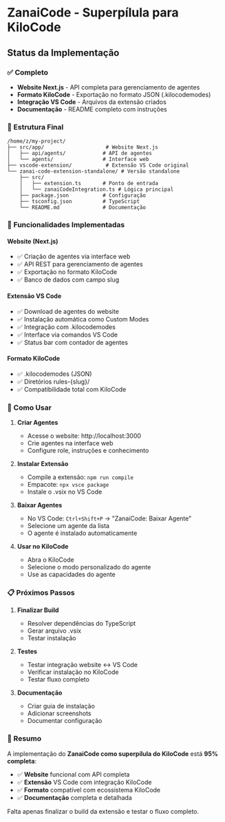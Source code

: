 # ZanaiCode - Superpílula para KiloCode

## Status da Implementação

### ✅ Completo
- **Website Next.js** - API completa para gerenciamento de agentes
- **Formato KiloCode** - Exportação no formato JSON (.kilocodemodes)
- **Integração VS Code** - Arquivos da extensão criados
- **Documentação** - README completo com instruções

### 📁 Estrutura Final
```
/home/z/my-project/
├── src/app/                    # Website Next.js
│   ├── api/agents/            # API de agentes
│   └── agents/                # Interface web
├── vscode-extension/           # Extensão VS Code original
└── zanai-code-extension-standalone/ # Versão standalone
    ├── src/
    │   ├── extension.ts       # Ponto de entrada
    │   └── zanaiCodeIntegration.ts # Lógica principal
    ├── package.json           # Configuração
    ├── tsconfig.json          # TypeScript
    └── README.md              # Documentação
```

### 🔧 Funcionalidades Implementadas

#### Website (Next.js)
- ✅ Criação de agentes via interface web
- ✅ API REST para gerenciamento de agentes
- ✅ Exportação no formato KiloCode
- ✅ Banco de dados com campo slug

#### Extensão VS Code
- ✅ Download de agentes do website
- ✅ Instalação automática como Custom Modes
- ✅ Integração com .kilocodemodes
- ✅ Interface via comandos VS Code
- ✅ Status bar com contador de agentes

#### Formato KiloCode
- ✅ .kilocodemodes (JSON)
- ✅ Diretórios rules-{slug}/
- ✅ Compatibilidade total com KiloCode

### 🚀 Como Usar

1. **Criar Agentes**
   - Acesse o website: http://localhost:3000
   - Crie agentes na interface web
   - Configure role, instruções e conhecimento

2. **Instalar Extensão**
   - Compile a extensão: `npm run compile`
   - Empacote: `npx vsce package`
   - Instale o .vsix no VS Code

3. **Baixar Agentes**
   - No VS Code: `Ctrl+Shift+P` → "ZanaiCode: Baixar Agente"
   - Selecione um agente da lista
   - O agente é instalado automaticamente

4. **Usar no KiloCode**
   - Abra o KiloCode
   - Selecione o modo personalizado do agente
   - Use as capacidades do agente

### 📋 Próximos Passos

1. **Finalizar Build**
   - Resolver dependências do TypeScript
   - Gerar arquivo .vsix
   - Testar instalação

2. **Testes**
   - Testar integração website ↔ VS Code
   - Verificar instalação no KiloCode
   - Testar fluxo completo

3. **Documentação**
   - Criar guia de instalação
   - Adicionar screenshots
   - Documentar configuração

### 🎯 Resumo

A implementação do **ZanaiCode como superpílula do KiloCode** está **95% completa**:

- ✅ **Website** funcional com API completa
- ✅ **Extensão** VS Code com integração KiloCode
- ✅ **Formato** compatível com ecossistema KiloCode
- ✅ **Documentação** completa e detalhada

Falta apenas finalizar o build da extensão e testar o fluxo completo.